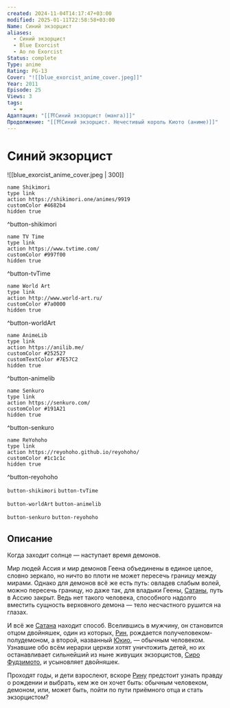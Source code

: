 ```yaml
---
created: 2024-11-04T14:17:47+03:00
modified: 2025-01-11T22:58:58+03:00
Name: Синий экзорцист
aliases:
  - Синий экзорцист
  - Blue Exorcist
  - Ao no Exorcist
Status: complete
Type: anime
Rating: PG-13
Cover: "![[blue_exorcist_anime_cover.jpeg]]"
Year: 2011
Episode: 25
Views: 3
tags:
  - ❤
Адаптация: "[[⛩️Синий экзорцист (манга)]]"
Продолжение: "[[⛩️Синий экзорцист. Нечестивый король Киото (аниме)]]"
---
```


# Синий экзорцист

![[blue_exorcist_anime_cover.jpeg | 300]]

```button
name Shikimori
type link
action https://shikimori.one/animes/9919
customColor #4682b4
hidden true
```
^button-shikimori

```button
name TV Time
type link
action https://www.tvtime.com/
customColor #997f00
hidden true
```
^button-tvTime

```button
name World Art
type link
action http://www.world-art.ru/
customColor #7a0000
hidden true
```
^button-worldArt

```button
name AnimeLib
type link
action https://anilib.me/
customColor #252527
customTextColor #7E57C2
hidden true
```
^button-animelib

```button
name Senkuro
type link
action https://senkuro.com/
customColor #191A21
hidden true
```
^button-senkuro

```button
name ReYohoho
type link
action https://reyohoho.github.io/reyohoho/
customColor #1c1c1c
hidden true
```
^button-reyohoho

`button-shikimori` `button-tvTime`

`button-worldArt` `button-animelib`

`button-senkuro` `button-reyohoho`

## Описание

Когда заходит солнце — наступает время демонов.

Мир людей Ассия и мир демонов Геена объединены в единое целое, словно зеркало, но ничто во плоти не может пересечь границу между мирами. Однако для демонов всё же есть путь: овладев слабым волей, можно пересечь границу, но даже так, для владыки Геены, [Сатаны](https://shikimori.one/characters/48449-satan), путь в Ассию закрыт. Ведь нет такого человека, способного надолго вместить сущность верховного демона — тело несчастного рушится на глазах.

И всё же [Сатана](https://shikimori.one/characters/48449-satan) находит способ. Вселившись в мужчину, он становится отцом двойняшек, один из которых, [Рин](https://shikimori.one/characters/24482-rin-okumura), рождается получеловеком-полудемоном, а второй, названный [Юкио](https://shikimori.one/characters/24734-yukio-okumura), — обычным человеком. Узнавшие обо всём иерархи церкви хотят уничтожить детей, но их останавливает сильнейший из ныне живущих экзорцистов, [Сиро Фудзимото](https://shikimori.one/characters/30431-shirou-fujimoto), и усыновляет двойняшек.

Проходят годы, и дети взрослеют, вскоре [Рину](https://shikimori.one/characters/24482-rin-okumura) предстоит узнать правду о рождении и выбрать, кем же он хочет быть: обычным человеком, демоном, или, может быть, пойти по пути приёмного отца и стать экзорцистом?
